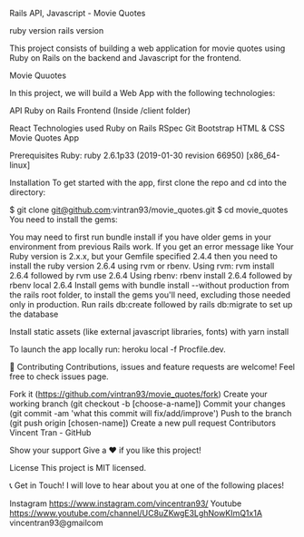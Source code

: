Rails API, Javascript - Movie Quotes

ruby version rails version

This project consists of building a web application for movie quotes using Ruby on Rails on the backend and Javascript for the frontend.

Movie Quuotes

In this project, we will build a Web App with the following technologies:

API
Ruby on Rails
Frontend (Inside /client folder)

React
Technologies used
Ruby on Rails
RSpec
Git
Bootstrap
HTML & CSS
Movie Quotes App

Prerequisites
Ruby: ruby 2.6.1p33 (2019-01-30 revision 66950) [x86_64-linux]

Installation
To get started with the app, first clone the repo and cd into the directory:

$ git clone git@github.com:vintran93/movie_quotes.git
$ cd movie_quotes
You need to install the gems:

You may need to first run bundle install if you have older gems in your environment from previous Rails work. If you get an error message like Your Ruby version is 2.x.x, but your Gemfile specified 2.4.4 then you need to install the ruby version 2.6.4 using rvm or rbenv.
Using rvm: rvm install 2.6.4 followed by rvm use 2.6.4
Using rbenv: rbenv install 2.6.4 followed by rbenv local 2.6.4
Install gems with bundle install --without production from the rails root folder, to install the gems you'll need, excluding those needed only in production.
Run rails db:create followed by rails db:migrate to set up the database

Install static assets (like external javascript libraries, fonts) with yarn install

To launch the app locally run: heroku local -f Procfile.dev.

🤝 Contributing
Contributions, issues and feature requests are welcome! Feel free to check issues page.

Fork it (https://github.com/vintran93/movie_quotes/fork)
Create your working branch (git checkout -b [choose-a-name])
Commit your changes (git commit -am 'what this commit will fix/add/improve')
Push to the branch (git push origin [chosen-name])
Create a new pull request
Contributors
Vincent Tran - GitHub

Show your support
Give a ❤️ if you like this project!

License
This project is MIT licensed.

📞 Get in Touch!
I will love to hear about you at one of the following places! 

Instagram https://www.instagram.com/vincentran93/
Youtube https://www.youtube.com/channel/UC8uZKwgE3LghNowKImQ1x1A
vincentran93@gmailcom
